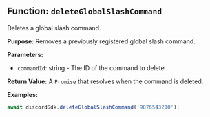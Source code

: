 ## Function: `deleteGlobalSlashCommand`

Deletes a global slash command.

**Purpose:**
Removes a previously registered global slash command.

**Parameters:**

- `commandId`: string - The ID of the command to delete.

**Return Value:**
A `Promise` that resolves when the command is deleted.

**Examples:**

```typescript
await discordSdk.deleteGlobalSlashCommand('9876543210');
```
